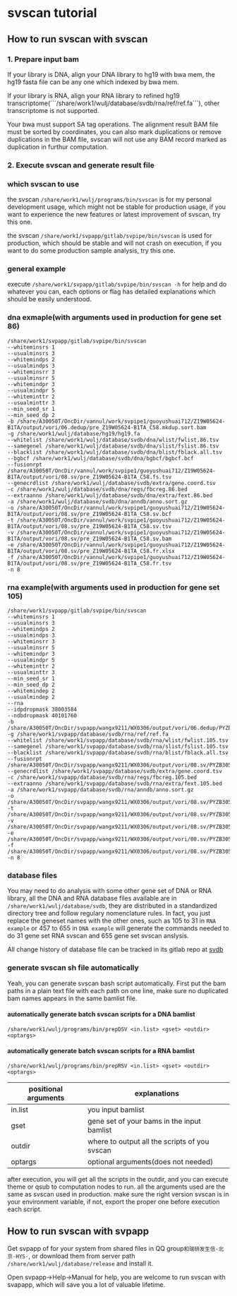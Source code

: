 # svscan tutorial

## How to run svscan with svscan

### 1. Prepare input bam

   <p>If your library is DNA, align your DNA library to hg19 with bwa mem, the hg19 fasta file can be any one which indexed by bwa mem.</p>
  
   <p>If your library is RNA, align your RNA library to refined hg19 transcriptome(```/share/work1/wulj/database/svdb/rna/ref/ref.fa```), other transcriptome is not supported.</p>

   <p>Your bwa must support SA tag operations. The alignment result BAM file must be sorted by coordinates, you can also mark duplications or remove duplications in the BAM file, svscan will not use any BAM record marked as duplication in furthur computation.</p>

### 2. Execute svscan and generate result file

### which svscan to use

the svscan ```/share/work1/wulj/programs/bin/svscan``` is for my personal development usage, which might not be stable for production usage, if you want to experience the new features or latest improvement of svscan, try this one.

the svscan ```/share/work1/svpapp/gitlab/svpipe/bin/svscan``` is used for production, which should be stable and will not crash on execution, if you want to do some production sample analysis, try this one.

### general example
execute ```/share/work1/svpapp/gitlab/svpipe/bin/svscan -h``` for help and do whatever you can, each options or flag has detailed explanations which should be easily understood.

### dna exmaple(with arguments used in production for gene set 86)
   
   ``` 
   /share/work1/svpapp/gitlab/svpipe/bin/svscan
   --whiteminsrs 1
   --usualminsrs 3
   --whitemindps 2
   --usualmindps 3
   --whiteminsrr 3
   --usualminsrr 5
   --whitemindpr 3
   --usualmindpr 5
   --whiteminttr 2
   --usualminttr 3
   --min_seed_sr 1
   --min_seed_dp 2
   -b /share/A30050T/OncDir/vannul/work/svpipe1/guoyushuai712/Z19W05624-B1TA/output/vori/06.dedup/pre_Z19W05624-B1TA_C58.mkdup.sort.bam
   -g /share/work1/wulj/database/hg19/hg19.fa
   --whitelist /share/work1/wulj/database/svdb/dna/wlist/fwlist.86.tsv
   --samegenel /share/work1/wulj/database/svdb/dna/slist/fslist.86.tsv
   --blacklist /share/work1/wulj/database/svdb/dna/blist/fblack.all.tsv
   --bgbcf /share/work1/wulj/database/svdb/dna/bgbcf/bgbcf.bcf
   --fusionrpt /share/A30050T/OncDir/vannul/work/svpipe1/guoyushuai712/Z19W05624-B1TA/output/vori/08.sv/pre_Z19W05624-B1TA_C58.fs.tsv
   --genecrdlist /share/work1/wulj/database/svdb/extra/gene.coord.tsv
   -c /share/work1/wulj/database/svdb/dna/regs/fbcreg.86.bed
   --extraanno /share/work1/wulj/database/svdb/dna/extra/fext.86.bed
   -a /share/work1/wulj/database/svdb/dna/anndb/anno.sort.gz
   -o /share/A30050T/OncDir/vannul/work/svpipe1/guoyushuai712/Z19W05624-B1TA/output/vori/08.sv/pre_Z19W05624-B1TA_C58.sv.bcf
   -t /share/A30050T/OncDir/vannul/work/svpipe1/guoyushuai712/Z19W05624-B1TA/output/vori/08.sv/pre_Z19W05624-B1TA_C58.sv.tsv
   -v /share/A30050T/OncDir/vannul/work/svpipe1/guoyushuai712/Z19W05624-B1TA/output/vori/08.sv/pre_Z19W05624-B1TA_C58.sv.bam
   -e /share/A30050T/OncDir/vannul/work/svpipe1/guoyushuai712/Z19W05624-B1TA/output/vori/08.sv/pre_Z19W05624-B1TA_C58.fr.xlsx
   -f /share/A30050T/OncDir/vannul/work/svpipe1/guoyushuai712/Z19W05624-B1TA/output/vori/08.sv/pre_Z19W05624-B1TA_C58.fr.tsv
   -n 8
   ```
  
###  rna example(with arguments used in production for gene set 105)
   
   ```
   /share/work1/svpapp/gitlab/svpipe/bin/svscan
   --whiteminsrs 1
   --usualminsrs 3
   --whitemindps 2
   --usualmindps 3
   --whiteminsrr 3
   --usualminsrr 5
   --whitemindpr 3
   --usualmindpr 5
   --whiteminttr 2
   --usualminttr 3
   --min_seed_sr 1
   --min_seed_dp 2
   --whitemindep 2
   --usualmindep 2
   --rna
   --idpdropmask 38003584
   --ndbdropmask 40101760
   -b /share/A30050T/OncDir/svpapp/wangx9211/WX0306/output/vori/06.dedup/PYZB305R4000_B28.mkdup.sort.bam
   -g /share/work1/svpapp/database/svdb/rna/ref/ref.fa
   --whitelist /share/work1/svpapp/database/svdb/rna/wlist/fwlist.105.tsv
   --samegenel /share/work1/svpapp/database/svdb/rna/slist/fslist.105.tsv
   --blacklist /share/work1/svpapp/database/svdb/rna/blist/fblack.all.tsv
   --fusionrpt /share/A30050T/OncDir/svpapp/wangx9211/WX0306/output/vori/08.sv/PYZB305R4000_B28.fs.tsv
   --genecrdlist /share/work1/svpapp/database/svdb/extra/gene.coord.tsv
   -c /share/work1/svpapp/database/svdb/rna/regs/fbcreg.105.bed
   --extraanno /share/work1/svpapp/database/svdb/rna/extra/fext.105.bed
   -a /share/work1/svpapp/database/svdb/rna/anndb/anno.sort.gz
   -o /share/A30050T/OncDir/svpapp/wangx9211/WX0306/output/vori/08.sv/PYZB305R4000_B28.sv.bcf
   -t /share/A30050T/OncDir/svpapp/wangx9211/WX0306/output/vori/08.sv/PYZB305R4000_B28.sv.tsv
   -v /share/A30050T/OncDir/svpapp/wangx9211/WX0306/output/vori/08.sv/PYZB305R4000_B28.sv.bam
   -e /share/A30050T/OncDir/svpapp/wangx9211/WX0306/output/vori/08.sv/PYZB305R4000_B28.fr.xlsx
   -f /share/A30050T/OncDir/svpapp/wangx9211/WX0306/output/vori/08.sv/PYZB305R4000_B28.fr.tsv
   -n 8
   ```
### database files
You may need to do analysis with some other gene set of DNA or RNA library, all the DNA and RNA database files available are in ```/share/work1/wulj/database/svdb```, they are distributed in a standardized directory tree and follow regulary nomenclature rules. In fact, you just replace the geneset names with the other ones, such as 105 to 31 in ```RNA example``` or 457 to 655 in ```DNA example``` will generate the commands needed to do 31 gene set RNA svscan and 655 gene set svscan anslysis.

All change history of database file can be tracked in its gitlab repo at [svdb](http://10.100.35.200:10080/wulj3253/svdb)

### generate svscan sh file automatically
Yeah, you can generate svscan bash script automatically. First put the bam paths in a plain text file with each path on one line, make sure no duplicated bam names appears in the same bamlist file.
#### automatically generate batch svscan scripts for a DNA bamlist
```/share/work1/wulj/programs/bin/prepDSV <in.list> <gset> <outdir> <optargs>```
#### automatically generate batch svscan scripts for a RNA bamlist
```/share/work1/wulj/programs/bin/prepRSV <in.list> <gset> <outdir> <optargs>```

|positional arguments| explanations
|--------------------|--------------
|in.list|you input bamlist
|gset|gene set of your bams in the input bamlist
|outdir|where to output all the scripts of you svscan
|optargs|optional arguments(does not needed)

after execution, you will get all the scripts in the outdir, and you can execute theme or qsub to computation nodes to run. all the arguments used are the same as svscan used in production. make sure the right version svscan is in your environment variable, if not, export the proper one before execution each script.


## How to run svscan with svpapp

Get svpapp of for your system from shared files in QQ group```和瑞研发生信-北京-HYS-```, or download them from server path ```/share/work1/wulj/database/release``` and install it.

Open svpapp->Help->Manual for help, you are welcome to run svscan with svapapp, which will save you a lot of valuable lifetime.
